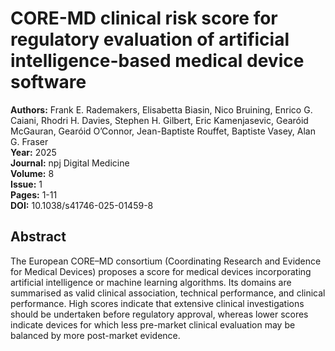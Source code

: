 # CORE-MD clinical risk score for regulatory evaluation of artificial intelligence-based medical device software

**Authors:** Frank E. Rademakers, Elisabetta Biasin, Nico Bruining, Enrico G. Caiani, Rhodri H. Davies, Stephen H. Gilbert, Eric Kamenjasevic, Gearóid McGauran, Gearóid O’Connor, Jean-Baptiste Rouffet, Baptiste Vasey, Alan G. Fraser  
**Year:** 2025  
**Journal:** npj Digital Medicine  
**Volume:** 8  
**Issue:** 1  
**Pages:** 1-11  
**DOI:** 10.1038/s41746-025-01459-8  

## Abstract
The European CORE–MD consortium (Coordinating Research and Evidence for Medical Devices) proposes a score for medical devices incorporating artificial intelligence or machine learning algorithms. Its domains are summarised as valid clinical association, technical performance, and clinical performance. High scores indicate that extensive clinical investigations should be undertaken before regulatory approval, whereas lower scores indicate devices for which less pre-market clinical evaluation may be balanced by more post-market evidence.

